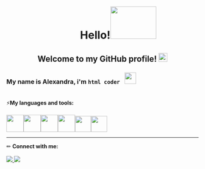 <h1 align="center">⠀⠀⠀⠀Hello!<img src="https://c.tenor.com/g2AKqlnJLqoAAAAC/fox-hi.gif" width="120" height="85"></h1>

<h2 align="center">Welcome to my GitHub profile! <img src="https://img.icons8.com/color/38/000000/like--v1.png" height="23"/></h2>

### My name is Alexandra, i'm `html coder`⠀<img src="https://img.icons8.com/external-outline-juicy-fish/40/000000/external-code-coding-and-development-outline-outline-juicy-fish-11.png" width="30" height="30"/><br><br>
⚡**My languages and tools:**<br><br>
<img src="https://img.icons8.com/color/48/000000/html-5--v1.png" width="45" height="45"/><img src="https://img.icons8.com/color/48/000000/css3.png" width="45" height="45"/><img src="https://img.icons8.com/color/48/000000/sass-avatar.png" width="45" height="45"/><img src="https://img.icons8.com/color/48/000000/javascript--v1.png" width="45" height="45"/><img src="https://img.icons8.com/fluency/48/000000/figma.png" width="42" height="42"/><img src="https://img.icons8.com/color/48/000000/visual-studio-code-2019.png" width="42" height="42"/>

<hr>

✏ **Connect with me:**<br><br>
<a href="mailto:sbykoderova94@gmail.com"><img src="https://img.icons8.com/color/43/000000/message-squared.png"/>
<a href="https://t.me/sbykoderova"><img src="https://img.icons8.com/fluency/42/000000/telegram-app.png"/>


<!--
**sbykoderova/sbykoderova** is a ✨ _special_ ✨ repository because its `README.md` (this file) appears on your GitHub profile.

Here are some ideas to get you started:

- 🔭 I’m currently working on ...
- 🌱 I’m currently learning ...
- 👯 I’m looking to collaborate on ...
- 🤔 I’m looking for help with ...
- 💬 Ask me about ...
- 📫 How to reach me: ...
- 😄 Pronouns: ...
- ⚡ Fun fact: ...
-->
